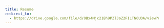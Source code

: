 ```yaml
---
title: Resume
redirect_to:
  - https://drive.google.com/file/d/0Bx4Mjc21Bh9PZlJoZ2FILTN6UDA/view?usp=sharing
---
```

